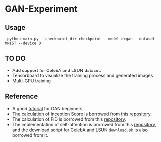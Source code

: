 # GAN-Experiment

## Usage
` python main.py --checkpoint_dir checkpoint --model dcgan --dataset MNIST --device 0`

## TO DO
- Add support for CelebA and LSUN dataset.
- Tensorboard to visualize the training process and generated images
- Multi-GPU training

[comment]: <> (### Install datasets &#40;CelebA or LSUN&#41;)

[comment]: <> (```bash)

[comment]: <> ($ bash download.sh CelebA)

[comment]: <> (or )

[comment]: <> ($ bash download.sh LSUN)

[comment]: <> (```)

## Reference
- A good [tutorial](https://www.kaggle.com/ibtesama/gan-in-pytorch-with-fid/notebook#Fretchet-Inception-Distance) for GAN beginners.
- The calculation of Inception Score is borrowed from this [repository](https://github.com/sbarratt/inception-score-pytorch).
- The calculation of FID is borrowed from this [repository](https://github.com/mseitzer/pytorch-fid).
- The implementation of self-attention is borrowed from this [repository](https://github.com/heykeetae/Self-Attention-GAN), 
  and the download script for CelebA and LSUN `download.sh` is also borrowed from it.
